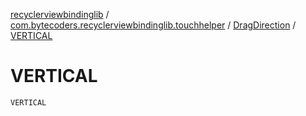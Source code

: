 [recyclerviewbindinglib](../../index.md) / [com.bytecoders.recyclerviewbindinglib.touchhelper](../index.md) / [DragDirection](index.md) / [VERTICAL](./-v-e-r-t-i-c-a-l.md)

# VERTICAL

`VERTICAL`